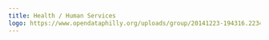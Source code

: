 ```yaml
---
title: Health / Human Services
logo: https://www.opendataphilly.org/uploads/group/20141223-194316.223437iconshealth.svg
---
```

